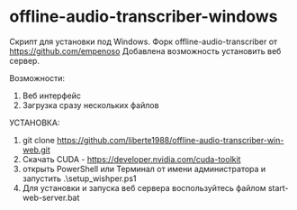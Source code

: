 # offline-audio-transcriber-windows
Скрипт для установки под Windows. Форк offline-audio-transcriber от https://github.com/empenoso
Добавлена возможность установить веб сервер.

Возможности:
1. Веб интерфейс
2. Загрузка сразу нескольких файлов

УСТАНОВКА:

1. git clone https://github.com/liberte1988/offline-audio-transcriber-win-web.git
2. Скачать CUDA - https://developer.nvidia.com/cuda-toolkit
3. открыть PowerShell или Терминал от имени администратора и запустить .\setup_wishper.ps1
4. Для установки и запуска веб сервера воспользуйтесь файлом start-web-server.bat
